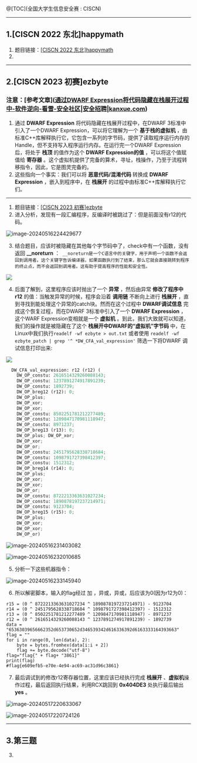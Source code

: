 @[TOC](全国大学生信息安全赛 : CISCN)

---



## 1.[CISCN 2022 东北]happymath
1. 题目链接：[[CISCN 2022 东北]happymath](https://www.nssctf.cn/problem/2405)
1. 

---

##  2.[CISCN 2023 初赛]ezbyte

### 注意：[参考文章]([通过DWARF Expression将代码隐藏在栈展开过程中-软件逆向-看雪-安全社区|安全招聘|kanxue.com](https://bbs.kanxue.com/thread-271891.htm))

1. 通过 **DWARF Expression** 将代码隐藏在栈展开过程中，在DWARF 3标准中引入了一个DWARF Expression，可以将它理解为一个 **基于栈的虚拟机** ，由标准C++库解释执行它，它包含一系列的字节码，提供了读取程序运行内存的Handle，但不支持写入程序运行内存。在运行完一个DWARF Expression后，将处于 **栈顶** 的值作为这个 **DWARF Expression的值** ，可以将这个值赋值给 **寄存器** 。这个虚拟机提供了完备的算术，寻址，栈操作，乃至于流程转移指令，因此，它是图灵完备的。
2. 这些指向一个事实：我们可以将 **恶意代码/混淆代码** 转换成 **DWARF Expression** ，嵌入到程序中，在 **栈展开** 的过程中由标准C++库解释执行它们。

---



1. 题目链接：[[CISCN 2023 初赛]ezbyte](https://www.nssctf.cn/problem/4052)
2. 进入分析，发现有一段汇编程序，反编译时被跳过了：但是前面没有r12的代码。

![image-20240516224429677](https://gitee.com/poppy-qwq/cloudimage/raw/master/img/202405162244738.png)

3. 结合题目，应该时被隐藏在其他每个字节码中了，check中有一个函数，没有返回 **__noreturn** ：` __noreturn是一个C语言中的关键字，用于声明一个函数不会返回到调用者。这个关键字告诉编译器，如果函数执行到了结束，那么它就会直接跳转到程序的终止点，而不会返回到调用者。这有助于提高程序的性能和安全性。`

![](https://gitee.com/poppy-qwq/cloudimage/raw/master/img/202405162250204.png)



4. 后面了解到，这里程序应该时抛出了一个 **异常** ，然后由异常 **修改了程序中r12** 的值：当触发异常的时候，程序会沿着 **调用链** 不断向上进行 **栈展开** ，直到寻找到能处理这个异常的catch块。然而在这个过程中 **DWARF调试信息** 完成这个恢复过程，而在DWARF 3标准中引入了一个 **DWARF Expression** ，这个WARF Expression变相就是一个 **虚拟机** 。到此，我们大致就可以知道，我们的操作就是被隐藏在了这个 **栈展开中DWARF的“虚拟机”字节码** 中，在Linux中我们执行```readelf -wf ezbyte > out.txt``` 或者使用 `readelf -wf ezbyte_patch | grep '^ *DW_CFA_val_expression'` 筛选一下将DWARF 调试信息打印出来:

![](https://gitee.com/poppy-qwq/cloudimage/raw/master/img/202405172045278.png)

``````python
  DW_CFA_val_expression: r12 (r12) (
    DW_OP_constu: 2616514329260088143; 
    DW_OP_constu: 1237891274917891239; 
    DW_OP_constu: 1892739; 
    DW_OP_breg12 (r12): 0; 
    DW_OP_plus; 
    DW_OP_xor; 
    DW_OP_xor; 
    DW_OP_constu: 8502251781212277489; 
    DW_OP_constu: 1209847170981118947; 
    DW_OP_constu: 8971237; 
    DW_OP_breg13 (r13): 0; 
    DW_OP_plus; DW_OP_xor; 
    DW_OP_xor; 
    DW_OP_or; 
    DW_OP_constu: 2451795628338718684; 
    DW_OP_constu: 1098791727398412397; 
    DW_OP_constu: 1512312; 
    DW_OP_breg14 (r14): 0; 
    DW_OP_plus; 
    DW_OP_xor; 
    DW_OP_xor; 
    DW_OP_or; 
    DW_OP_constu: 8722213363631027234; 
    DW_OP_constu: 1890878197237214971;
    DW_OP_constu: 9123704; 
    DW_OP_breg15 (r15): 0; 
    DW_OP_plus; 
    DW_OP_xor; 
    DW_OP_xor; 
    DW_OP_or)
``````



![image-20240516231403082](https://gitee.com/poppy-qwq/cloudimage/raw/master/img/202405162314124.png)

![image-20240516232010685](https://gitee.com/poppy-qwq/cloudimage/raw/master/img/202405162320739.png)

5. 分析一下这些机器指令：

![image-20240516233145940](https://gitee.com/poppy-qwq/cloudimage/raw/master/img/202405162331976.png)

6. 所以解密脚本，输入的flag经过 加 ，异或，异或，后应该为0(因为r12为0)：

``````
r15 = (0 ^ 8722213363631027234 ^ 1890878197237214971) - 9123704
r14 = (0 ^ 2451795628338718684 ^ 1098791727398412397) - 1512312
r13 = (0 ^ 8502251781212277489 ^ 1209847170981118947) - 8971237
r12 = (0 ^ 2616514329260088143 ^ 1237891274917891239) - 1892739
data = "65363039656662352d653730652d346539342d616336392d6163333164393663"
flag = ""
for i in range(0, len(data), 2):
    byte = bytes.fromhex(data[i:i + 2])
    flag += byte.decode("utf-8")
flag="flag{" + flag+ "3861}"
print(flag)
#flag{e609efb5-e70e-4e94-ac69-ac31d96c3861}
``````

7. 最后调试到的修改r12寄存器位置，这里应该已经执行完成 **栈展开** 、**虚拟机**操作过程，最后返回执行结果，利用RCX跳回到 **0x404DE3** 处执行最后输出 **yes** 。

![image-20240517220633067](https://gitee.com/poppy-qwq/cloudimage/raw/master/img/202405172206147.png)

![image-20240517220724126](https://gitee.com/poppy-qwq/cloudimage/raw/master/img/202405172207283.png)

---

## 3.第三题

3. 